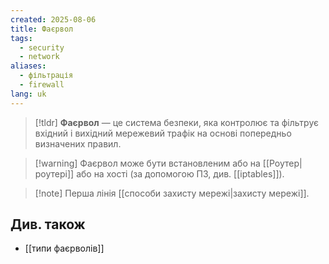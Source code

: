 ```yaml
---
created: 2025-08-06
title: Фаєрвол
tags:
  - security
  - network
aliases:
  - фільтрація
  - firewall
lang: uk
---
```


> [!tldr]
> **Фаєрвол** — це система безпеки, яка контролює та фільтрує вхідний і вихідний мережевий трафік на основі попередньо визначених правил.

> [!warning] Фаєрвол може бути встановленим або на [[Роутер|роутері]] або на хості (за допомогою ПЗ, див. [[iptables]]).

> [!note] Перша лінія [[способи захисту мережі|захисту мережі]].


## Див. також

- [[типи фаєрволів]]

